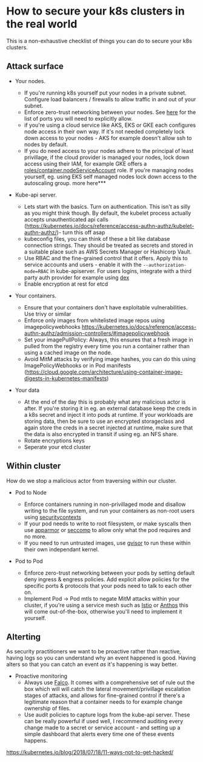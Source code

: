 # How to secure your k8s clusters in the real world

This is a non-exhaustive checklist of things you can do to secure your k8s clusters.

## Attack surface
* Your nodes. 
    * If you're running k8s yourself put your nodes in a private subnet. Configure load balancers / firewalls to allow traffic in and out of your subnet.
    * Enforce zero-trust networking between your nodes. See [here](https://kubernetes.io/docs/reference/ports-and-protocols/) for the list of ports you will need to explicitly allow.
    * if you're using a cloud service like AKS, EKS or GKE each configures node access in their own way. If it's not needed completely lock down access to your nodes - AKS for example doesn't allow ssh to nodes by default.
    * If you do need access to your nodes adhere to the principal of least privillage, if the cloud provider is managed your nodes, lock down access using their IAM, for example GKE offers a [roles/container.nodeServiceAccount](https://cloud.google.com/kubernetes-engine/docs/how-to/iam#predefined) role. If you're managing nodes yourself, eg. using EKS self managed nodes lock down access to the autoscaling group. more here***

* Kube-api server. 
    * Lets start with the basics. Turn on authentication. This isn't as silly as you might think though. By default, the kubelet process actually accepts unauthenticated api calls (https://kubernetes.io/docs/reference/access-authn-authz/kubelet-authn-authz/)- turn this off asap
    * kubeconfig files, you can think of these a bit like database connection strings. They should be treated as secrets and stored in a suitable place such as AWS Secrets Manager or Hashicorp Vault.
    * Use RBAC and the fine-grained control that it offers. Apply this to service accounts and users - enable it with the `--authorization-mode=RBAC` in kube-apiserver. For users logins, integrate with a third party auth provider for example using [dex](https://dexidp.io/docs/kubernetes/)
    * Enable encryption at rest for etcd

* Your containers.
    * Ensure that your containers don't have exploitable vulnerabilities. Use trivy or similar
    * Enforce only images from whitelisted image repos using imagepolicywebhooks https://kubernetes.io/docs/reference/access-authn-authz/admission-controllers/#imagepolicywebhook
    * Set your imagePullPolicy: Always, this ensures that a fresh image in pulled from the registry every time you run a container rather than using a cached image on the node.
    * Avoid MitM attacks by verifying image hashes, you can do this using ImagePolicyWebhooks or in Pod manifests (https://cloud.google.com/architecture/using-container-image-digests-in-kubernetes-manifests)

* Your data
    * At the end of the day this is probably what any malicious actor is after. If you're storing it in eg. an external database keep the creds in a k8s secret and inject it into pods at runtime. If your workloads are storing data, then be sure to use an encrypted storageclass and again store the creds in a secret injected at runtime, make sure that the data is also encrypted in transit if using eg. an NFS share.
    * Rotate encryptions keys
    * Seperate your etcd cluster

## Within cluster
How do we stop a malicious actor from traversing within our cluster.
* Pod to Node
    * Enforce containers running in non-privillaged mode and disallow writing to the file system, and run your containers as non-root users using [securitycontexts](https://kubernetes.io/docs/tasks/configure-pod-container/security-context/)
    * If your pod needs to write to root filesystem, or make syscalls then use [apparmor](https://gitlab.com/apparmor/apparmor/-/wikis/Documentation) or [seccomp](https://kubernetes.io/docs/tutorials/security/seccomp/) to allow only what the pod requires and no more.
    * If you need to run untrusted images, use [gvisor](https://gvisor.dev/docs/) to run these within their own independant kernel. 

* Pod to Pod
    * Enforce zero-trust networking between your pods by setting default deny ingress & engress policies. Add explicit allow policies for the specific ports & protocols that your pods need to talk to each other on.
    * Implement Pod -> Pod mtls to negate MitM attacks within your cluster, if you're using a service mesh such as [Istio](https://istio.io/latest/docs/tasks/security/authentication/mtls-migration/) or [Anthos](https://cloud.google.com/service-mesh/docs/by-example/mtls) this will come out-of-the-box, otherwise you'll need to implement it yourself.

## Alterting
As security practitioners we want to be proactive rather than reactive, having logs so you can understand why an event happened is good. Having alters so that you can catch an event *as* it's happening is way better.
* Proactive monitoring
    * Always use [Falco](https://falco.org/). It comes with a comprehensive set of rule out the box which will will catch the lateral movement/privillage escalation stages of attacks, and allows for fine-grained control if there's a legitimate reason that a container needs to for example change ownership of files.
    * Use audit policies to capture logs from the kube-api server. These can be really powerful if used well, I recommend auditing every change made to a secret or service account - and setting up a simple dashboard that alerts every time one of these events happens.

https://kubernetes.io/blog/2018/07/18/11-ways-not-to-get-hacked/

